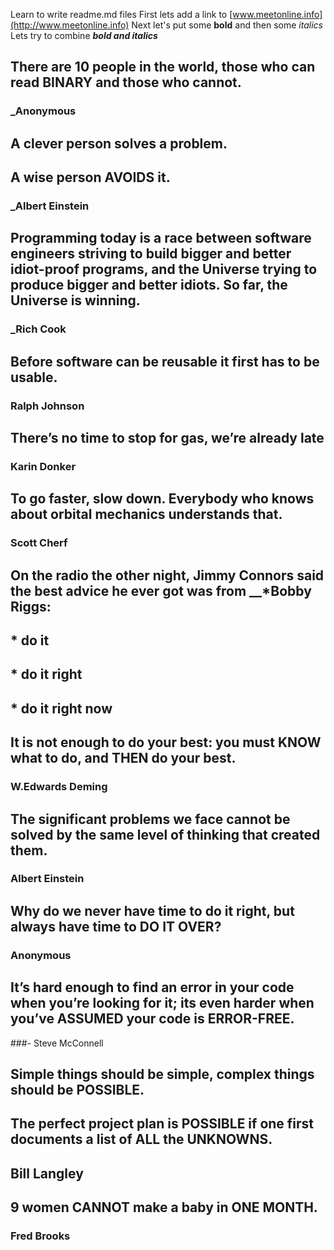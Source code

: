 Learn to write readme.md files
First lets add a link to [www.meetonline.info](http://www.meetonline.info)
Next let's put some **bold** and then some *italics*
Lets try to combine __*bold and italics*__

## There are 10 people in the world, those who can read BINARY and those who cannot.
### _Anonymous


## A clever person solves a problem.
## A wise person AVOIDS it.
### _Albert Einstein


## Programming today is a race between software engineers striving to build bigger and better idiot-proof programs, and the Universe trying to produce bigger and better idiots. So far, the Universe is winning.
### _Rich Cook


## Before software can be reusable it first has to be usable.
### Ralph Johnson


## There’s no time to stop for gas, we’re already late
### Karin Donker


## To go faster, slow down. Everybody who knows about orbital mechanics understands that.
### Scott Cherf


## On the radio the other night, Jimmy Connors said the best advice he ever got was from __*Bobby Riggs:
## * do it
## * do it right
## * do it right now


## It is not enough to do your best: you must KNOW what to do, and THEN do your best.
### W.Edwards Deming


## The significant problems we face cannot be solved by the same level of thinking that created them.
### Albert Einstein


## Why do we never have time to do it right, but always have time to DO IT OVER?
### Anonymous


## It’s hard enough to find an error in your code when you’re looking for it; its even harder when you’ve ASSUMED your code is ERROR-FREE.
###- Steve McConnell


## Simple things should be simple, complex things should be POSSIBLE.
## The perfect project plan is POSSIBLE if one first documents a list of ALL the UNKNOWNS.
## Bill Langley


## 9 women CANNOT make a baby in ONE MONTH.
### Fred Brooks
